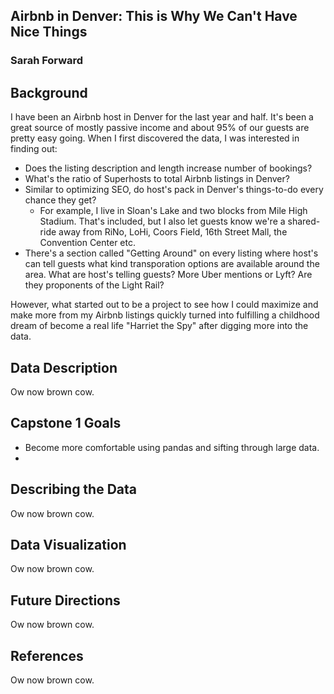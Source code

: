 ## Airbnb in Denver: This is Why We Can't Have Nice Things
### Sarah Forward

Background
------
I have been an Airbnb host in Denver for the last year and half. It's been a great source of mostly passive income and about 95% of our guests are pretty easy going. When I first discovered the data, I was interested in finding out:
+ Does the listing description and length increase number of bookings? 
+ What's the ratio of Superhosts to total Airbnb listings in Denver? 
+ Similar to optimizing SEO, do host's pack in Denver's things-to-do every chance they get?
    * For example, I live in Sloan's Lake and two blocks from Mile High Stadium. That's included, but I also let guests know we're a shared-ride away from RiNo, LoHi, Coors Field, 16th Street Mall, the Convention Center etc.
+ There's a section called "Getting Around" on every listing where host's can tell guests what kind transporation options are available around the area. What are host's telling guests? More Uber mentions or Lyft? Are they proponents of the Light Rail? 

However, what started out to be a project to see how I could maximize and make more from my Airbnb listings quickly turned into fulfilling a childhood dream of become a real life "Harriet the Spy" after digging more into the data.

Data Description
------
Ow now brown cow.

Capstone 1 Goals
------
+ Become more comfortable using pandas and sifting through large data.
+ 

Describing the Data
------
Ow now brown cow.

Data Visualization
------
Ow now brown cow.

Future Directions
------
Ow now brown cow.

References
------
Ow now brown cow.


